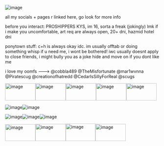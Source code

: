 
![image](https://github.com/user-attachments/assets/4e679f78-4d15-4075-8b9e-51e46a83d6c3)

all my socials + pages r linked here, go look for more info

before you interact: PROSHIPPERS KYS, im 16, sorta a freak (jokingly) lmk if i make you uncomfortable, art req are always open, 20+ dni, hazmid hotel dni

ponytown stuff: c+h is always okay idc. im usually offtab or doing something whisp if u need me, i wont be bothered! iwc usually doesnt apply to close friends, i might bully you as a joke hide and move on if you dont like me 

i love my oomfs --->
@cobbla489
@TheMisfortunate
@mar1wvnna
@Piratescug 
@creationofhatredd
@CedarIsSillyForReal
@scugs

<img width="99" height="56" alt="image" src="https://github.com/user-attachments/assets/d7b32d7e-1f49-46a4-a516-628fea5b51bc" /><img width="99" height="56" alt="image" src="https://github.com/user-attachments/assets/87c0f68c-83a4-4987-a57e-de3edc5691cc" /><img width="99" height="56" alt="image" src="https://github.com/user-attachments/assets/32868252-109d-46cd-afa3-785ebd229297" /><img width="99" height="56" alt="image" src="https://github.com/user-attachments/assets/f7d7e726-2f1b-416e-9ba9-478297105b34" /><img width="99" height="56" alt="image" src="https://github.com/user-attachments/assets/d79388d4-98b7-4901-8523-b28cfe551e7b" />

![image](https://github.com/user-attachments/assets/10587bd3-1ac3-49a8-b681-b686854af6e7)![image](https://github.com/user-attachments/assets/dd0b8777-22d5-458f-83ac-61756da4da99)

![image](https://github.com/user-attachments/assets/9a4e3726-c097-45a3-b878-0088054aedd3)![image](https://github.com/user-attachments/assets/fa4ca8e4-a988-4955-b6f4-1f62e15ae532)![image](https://github.com/user-attachments/assets/cfc02be7-59a9-4c45-96bc-bef8201cba22)

<img width="99" height="55" alt="image" src="https://github.com/user-attachments/assets/bb21bf51-aa53-4295-8389-f60f5b99029c" /><img width="99" height="56" alt="image" src="https://github.com/user-attachments/assets/116c39fe-e7c3-4e3a-a5b7-d29a7815d600" /><img width="97" height="57" alt="image" src="https://github.com/user-attachments/assets/e5d18d5a-4559-4472-9e9c-c82bdd061266" /><img width="99" height="56" alt="image" src="https://github.com/user-attachments/assets/058d5a22-f0ce-4962-b0a5-755ef64743da" />









